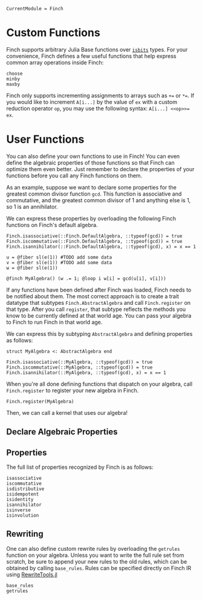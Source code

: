 ```@meta
CurrentModule = Finch
```

# Custom Functions

Finch supports arbitrary Julia Base functions over [`isbits`](@ref) types. For your convenience,
Finch defines a few useful functions that help express common array operations inside Finch:

```@docs
choose
minby
maxby
```

Finch only supports incrementing assignments to arrays such as `+=` or `*=`. If
you would like to increment `A[i...]` by the value of `ex` with a custom
reduction operator `op`, you may use the following syntax: `A[i...] <<op>>= ex`.

# User Functions

You can also define your own functions to use in Finch! You can even define the
algebraic properties of those functions so that Finch can optimize them even
better. Just remember to declare the properties of your functions before you
call any Finch functions on them.

As an example, suppose we want to declare some properties for the greatest
common divisor function `gcd`. This function is associative and commutative, and
the greatest common divisor of 1 and anything else is 1, so 1 is an annihilator.

We can express these properties by overloading the following Finch functions on
Finch's default algebra.

```
Finch.isassociative(::Finch.DefaultAlgebra, ::typeof(gcd)) = true
Finch.iscommutative(::Finch.DefaultAlgebra, ::typeof(gcd)) = true
Finch.isannihilator(::Finch.DefaultAlgebra, ::typeof(gcd), x) = x == 1
```

```
u = @fiber sl(e(1)) #TODO add some data
v = @fiber sl(e(1)) #TODO add some data
w = @fiber sl(e(1))

@finch MyAlgebra() (w .= 1; @loop i w[i] = gcd(u[i], v[i]))
```


If any functions have been
defined after Finch was loaded, Finch needs to be notified about them. The most
correct approach is to create a trait datatype that subtypes
`Finch.AbstractAlgebra` and call `Finch.register` on that type. After you call
`register`, that subtype reflects the methods you know to be currently defined
at that world age. You can pass your algebra to Finch to run Finch in that world
age.


We can express this by subtyping `AbstractAlgebra` and defining properties as
follows:
```
struct MyAlgebra <: AbstractAlgebra end

Finch.isassociative(::MyAlgebra, ::typeof(gcd)) = true
Finch.iscommutative(::MyAlgebra, ::typeof(gcd)) = true
Finch.isannihilator(::MyAlgebra, ::typeof(gcd), x) = x == 1
```

When you're all done defining functions that dispatch on your algebra, call
`Finch.register` to register your new algebra in Finch.
```
Finch.register(MyAlgebra)
```

Then, we can call a kernel that uses our algebra!

## Declare Algebraic Properties


## Properties

The full list of properties recognized by Finch is as follows:

```@docs
isassociative
iscommutative
isdistributive
isidempotent
isidentity
isannihilator
isinverse
isinvolution
```

## Rewriting

One can also define custom rewrite rules by overloading the `getrules` function
on your algebra.  Unless you want to write the full rule set from scratch, be
sure to append your new rules to the old rules, which can be obtained by calling
`base_rules`. Rules can be specified directly on Finch IR using
[RewriteTools.jl](https://github.com/willow-ahrens/RewriteTools.jl)

```@docs
base_rules
getrules
```